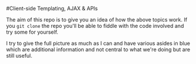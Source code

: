 #Client-side Templating, AJAX & APIs

The aim of this repo is to give you an idea of how the above topics work. If you `git clone` the repo you'll be able to fiddle with the code involved and try some for yourself.

I try to give the full picture as much as I can and have various asides in blue which are additional information and not central to what we're doing but are still useful.
